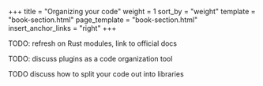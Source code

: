 +++
title = "Organizing your code"
weight = 1
sort_by = "weight"
template = "book-section.html"
page_template = "book-section.html"
insert_anchor_links = "right"
+++

TODO: refresh on Rust modules, link to official docs

TODO: discuss plugins as a code organization tool

TODO discuss how to split your code out into libraries
